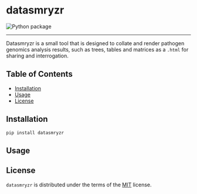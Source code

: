 # datasmryzr

<!-- [![PyPI - Version](https://img.shields.io/pypi/v/datasmryzr.svg)](https://pypi.org/project/datasmryzr)
[![PyPI - Python Version](https://img.shields.io/pypi/pyversions/datasmryzr.svg)](https://pypi.org/project/datasmryzr) -->

![Python package](https://github.com/kristyhoran/datasmryzr/actions/workflows/python-package.yml/badge.svg)

-----

Datasmryzr is a small tool that is designed to collate and render pathogen genomics analysis results, such as trees, tables and matrices as a `.html` for sharing and interrogation. 

## Table of Contents

- [Installation](#installation)
- [Usage](#usage)
- [License](#license)

## Installation

```console
pip install datasmryzr
```
## Usage 


## License

`datasmryzr` is distributed under the terms of the [MIT](https://spdx.org/licenses/MIT.html) license.
